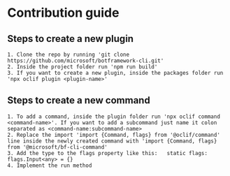 # Contribution guide

## Steps to create a new plugin
    1. Clone the repo by running 'git clone https://github.com/microsoft/botframework-cli.git'
    2. Inside the project folder run 'npm run build'
    3. If you want to create a new plugin, inside the packages folder run 'npx oclif plugin <plugin-name>'

## Steps to create a new command
    1. To add a command, inside the plugin folder run 'npx oclif command <command-name>'. If you want to add a subcommand just name it colon separated as <command-name:subcommand-name>
    2. Replace the import 'import {Command, flags} from '@oclif/command' line inside the newly created command with 'import {Command, flags} from '@microsoft/bf-cli-command'
    3. Add the type to the flags property like this:   static flags: flags.Input<any> = {}
    4. Implement the run method